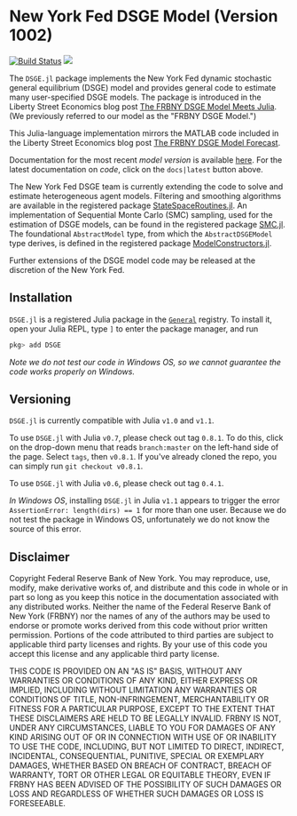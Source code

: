 # New York Fed DSGE Model (Version 1002)
[![Build Status](https://travis-ci.org/FRBNY-DSGE/DSGE.jl.svg)](https://travis-ci.org/FRBNY-DSGE/DSGE.jl)
[![](https://img.shields.io/badge/docs-latest-blue.svg)](https://frbny-dsge.github.io/DSGE.jl/latest)

The `DSGE.jl` package implements the New York Fed dynamic stochastic general equilibrium (DSGE) model and provides general code to estimate many user-specified DSGE models. The package is introduced in the Liberty Street Economics blog post
[The FRBNY DSGE Model Meets Julia](http://libertystreeteconomics.newyorkfed.org/2015/12/the-frbny-dsge-model-meets-julia.html).
(We previously referred to our model as the "FRBNY DSGE Model.")

This Julia-language implementation mirrors the MATLAB code included in the
Liberty Street Economics blog post
[The FRBNY DSGE Model Forecast](http://libertystreeteconomics.newyorkfed.org/2015/05/the-frbny-dsge-model-forecast-april-2015.html).

Documentation for the most recent *model version* is available [here](https://github.com/FRBNY-DSGE/DSGE.jl/blob/master/docs/DSGE_Model_Documentation_1002.pdf). For the latest documentation on *code*, click on the `docs|latest` button above.

The New York Fed DSGE team is currently extending the code to solve and estimate heterogeneous agent models. Filtering and smoothing algorithms are available in the registered package [StateSpaceRoutines.jl](https://github.com/FRBNY-DSGE/StateSpaceRoutines.jl).
An implementation of Sequential Monte Carlo (SMC) sampling, used for the estimation of DSGE models, can be found in the registered package [SMC.jl](https://github.com/FRBNY-DSGE/SMC.jl). The foundational `AbstractModel` type, from which the `AbstractDSGEModel` type derives, is defined in the registered package [ModelConstructors.jl](https://github.com/FRBNY-DSGE/ModelConstructors.jl).

Further extensions of the DSGE model code may be released at the discretion of the New York Fed.

## Installation

`DSGE.jl` is a registered Julia package in the [`General`](https://github.com/JuliaRegistries/General) registry. To install it, open your Julia REPL, type `]` to enter the package manager, and run

```julia
pkg> add DSGE
```

*Note we do not test our code in Windows OS, so we cannot guarantee the code works properly on Windows.*

## Versioning

`DSGE.jl` is currently compatible with Julia `v1.0` and `v1.1`.

To use `DSGE.jl` with Julia `v0.7`, please check out tag `0.8.1`. To do this, click on the drop-down menu that reads `branch:master` on the left-hand side of the page. Select `tags`, then `v0.8.1`.  If you've already cloned the repo, you can simply run `git checkout v0.8.1`.

To use `DSGE.jl` with Julia `v0.6`, please check out tag `0.4.1`.

*In Windows OS*, installing `DSGE.jl` in Julia `v1.1` appears to trigger the error `AssertionError: length(dirs) == 1` for more than one user. Because we do not test the package in Windows OS, unfortunately we do not know the source of this error.


Disclaimer
------
Copyright Federal Reserve Bank of New York. You may reproduce, use, modify, make derivative works of, and distribute and this code in whole or in part so long as you keep this notice in the documentation associated with any distributed works. Neither the name of the Federal Reserve Bank of New York (FRBNY) nor the names of any of the authors may be used to endorse or promote works derived from this code without prior written permission. Portions of the code attributed to third parties are subject to applicable third party licenses and rights. By your use of this code you accept this license and any applicable third party license.

THIS CODE IS PROVIDED ON AN "AS IS" BASIS, WITHOUT ANY WARRANTIES OR CONDITIONS OF ANY KIND, EITHER EXPRESS OR IMPLIED, INCLUDING WITHOUT LIMITATION ANY WARRANTIES OR CONDITIONS OF TITLE, NON-INFRINGEMENT, MERCHANTABILITY OR FITNESS FOR A PARTICULAR PURPOSE, EXCEPT TO THE EXTENT THAT THESE DISCLAIMERS ARE HELD TO BE LEGALLY INVALID. FRBNY IS NOT, UNDER ANY CIRCUMSTANCES, LIABLE TO YOU FOR DAMAGES OF ANY KIND ARISING OUT OF OR IN CONNECTION WITH USE OF OR INABILITY TO USE THE CODE, INCLUDING, BUT NOT LIMITED TO DIRECT, INDIRECT, INCIDENTAL, CONSEQUENTIAL, PUNITIVE, SPECIAL OR EXEMPLARY DAMAGES, WHETHER BASED ON BREACH OF CONTRACT, BREACH OF WARRANTY, TORT OR OTHER LEGAL OR EQUITABLE THEORY, EVEN IF FRBNY HAS BEEN ADVISED OF THE POSSIBILITY OF SUCH DAMAGES OR LOSS AND REGARDLESS OF WHETHER SUCH DAMAGES OR LOSS IS FORESEEABLE.
